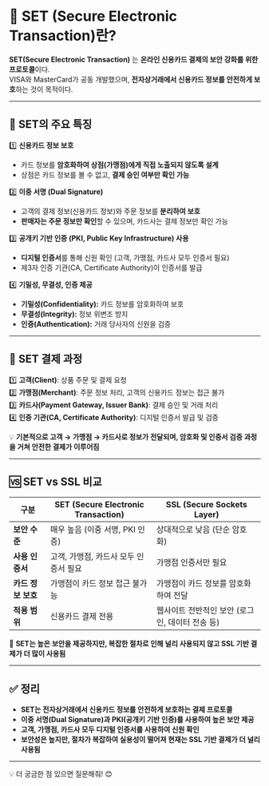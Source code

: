 # 🔐 **SET (Secure Electronic Transaction)란?**  

**SET(Secure Electronic Transaction)** 는 **온라인 신용카드 결제의 보안 강화를 위한 프로토콜**이다.  
VISA와 MasterCard가 공동 개발했으며, **전자상거래에서 신용카드 정보를 안전하게 보호**하는 것이 목적이다.  

---

## 📌 **SET의 주요 특징**  

1️⃣ **신용카드 정보 보호**  
   - 카드 정보를 **암호화하여 상점(가맹점)에게 직접 노출되지 않도록 설계**  
   - 상점은 카드 정보를 볼 수 없고, **결제 승인 여부만 확인 가능**  

2️⃣ **이중 서명 (Dual Signature)**  
   - 고객의 결제 정보(신용카드 정보)와 주문 정보를 **분리하여 보호**  
   - **판매자는 주문 정보만 확인**할 수 있으며, 카드사는 결제 정보만 확인 가능  

3️⃣ **공개키 기반 인증 (PKI, Public Key Infrastructure) 사용**  
   - **디지털 인증서**를 통해 신원 확인 (고객, 가맹점, 카드사 모두 인증서 필요)  
   - 제3자 인증 기관(CA, Certificate Authority)이 인증서를 발급  

4️⃣ **기밀성, 무결성, 인증 제공**  
   - **기밀성(Confidentiality):** 카드 정보를 암호화하여 보호  
   - **무결성(Integrity):** 정보 위변조 방지  
   - **인증(Authentication):** 거래 당사자의 신원을 검증  

---

## 🔄 **SET 결제 과정**  

1️⃣ **고객(Client)**: 상품 주문 및 결제 요청  
2️⃣ **가맹점(Merchant)**: 주문 정보 처리, 고객의 신용카드 정보는 접근 불가  
3️⃣ **카드사(Payment Gateway, Issuer Bank)**: 결제 승인 및 거래 처리  
4️⃣ **인증 기관(CA, Certificate Authority)**: 디지털 인증서 발급 및 검증  

💡 **기본적으로 고객 → 가맹점 → 카드사로 정보가 전달되며, 암호화 및 인증서 검증 과정을 거쳐 안전한 결제가 이루어짐**  

---

## 🆚 **SET vs SSL 비교**  

| 구분 | SET (Secure Electronic Transaction) | SSL (Secure Sockets Layer) |
|------|--------------------------------|----------------------|
| **보안 수준** | 매우 높음 (이중 서명, PKI 인증) | 상대적으로 낮음 (단순 암호화) |
| **사용 인증서** | 고객, 가맹점, 카드사 모두 인증서 필요 | 가맹점 인증서만 필요 |
| **카드 정보 보호** | 가맹점이 카드 정보 접근 불가능 | 가맹점이 카드 정보를 암호화하여 전달 |
| **적용 범위** | 신용카드 결제 전용 | 웹사이트 전반적인 보안 (로그인, 데이터 전송 등) |

📌 **SET는 높은 보안을 제공하지만, 복잡한 절차로 인해 널리 사용되지 않고 SSL 기반 결제가 더 많이 사용됨**  

---

## ✅ **정리**  
- **SET는 전자상거래에서 신용카드 정보를 안전하게 보호하는 결제 프로토콜**  
- **이중 서명(Dual Signature)과 PKI(공개키 기반 인증)를 사용하여 높은 보안 제공**  
- **고객, 가맹점, 카드사 모두 디지털 인증서를 사용하여 신원 확인**  
- **보안성은 높지만, 절차가 복잡하여 실용성이 떨어져 현재는 SSL 기반 결제가 더 널리 사용됨**  

---

💡 더 궁금한 점 있으면 질문해줘! 😊
